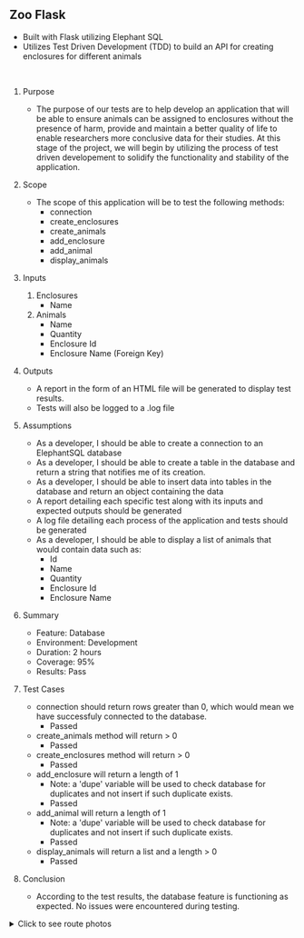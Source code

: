 ## Zoo Flask
 - Built with Flask utilizing Elephant SQL
 - Utilizes Test Driven Development (TDD) to build an API for creating enclosures for different animals

<br />

1. Purpose
    - The purpose of our tests are to help develop an application that will be able to ensure animals 
    can be assigned to enclosures without the presence of harm, provide and maintain a better quality 
    of life to enable researchers more conclusive data for their studies. At this stage of the project, 
    we will begin by utilizing the process of test driven developement to solidify the functionality 
    and stability of the application.

2. Scope
    - The scope of this application will be to test the following methods:
        - connection
        - create_enclosures
        - create_animals
        - add_enclosure
        - add_animal
        - display_animals
3. Inputs
    1. Enclosures
        - Name
    2. Animals
        - Name
        - Quantity
        - Enclosure Id
        - Enclosure Name (Foreign Key)
    
4. Outputs
    - A report in the form of an HTML file will be generated to display test results.
    - Tests will also be logged to a .log file

5. Assumptions
    - As a developer, I should be able to create a connection to an ElephantSQL database
    - As a developer, I should be able to create a table in the database and return a string that notifies me of its creation.
    - As a developer, I should be able to insert data into tables in the database and return an object containing the data
    - A report detailing each specific test along with its inputs and expected outputs should be generated
    - A log file detailing each process of the application and tests should be generated
    - As a developer, I should be able to display a list of animals that would contain data such as:
        - Id
        - Name
        - Quantity
        - Enclosure Id
        - Enclosure Name

6. Summary
    - Feature: Database
    - Environment: Development 
    - Duration: 2 hours 
    - Coverage: 95% 
    - Results: Pass

7. Test Cases
    - connection should return rows greater than 0, which would mean we have successfuly connected to the database.
        - Passed
    - create_animals method will return > 0 
        - Passed
    - create_enclosures method will return > 0 
        - Passed
    - add_enclosure will return a length of 1
        - Note: a 'dupe' variable will be used to check database for duplicates and not insert if such duplicate exists.
        - Passed
    - add_animal will return a length of 1
        - Note: a 'dupe' variable will be used to check database for duplicates and not insert if such duplicate exists.
        - Passed
    - display_animals will return a list and a length > 0
        - Passed

8. Conclusion
    - According to the test results, the database feature is functioning as expected. No issues were encountered during testing.

<details>
<summary> Click to see route photos</summary>
<br />

1. '/api/animal'
    <img src="/images/animal.png" alt="Animal route">

2. '/api/enclosure'
    <img src="/images/enclosure.png" alt="Enclosure route">

3. '/api/animal/<int:id>'
    <img src="/images/getanimalbyid.png" alt="Get Animal route">

4. '/api/enclosure/<int:enclosure_id>'
    <img src="/images/getenclosurebyid.png" alt="Get Enclosure route">

5. '/api/animals'
    <img src="/images/getanimals.png" alt="Get Animals route">

6. '/api/enclosures'
    <img src="/images/getenclosures.png" alt="Get Enclosures route">

7. '/api/add_animal'
    <img src="/images/addanimal.png" alt="Add Animal route">

8. '/api/add_enclosure'
    <img src="/images/addenclosure.png" alt="Add Enclosure route">

9. '/api/display_animals'
    <img src="/images/displayanimals.png" alt="Display Animals route">

</details>